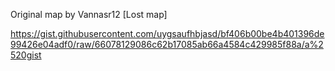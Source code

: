 Original map by Vannasr12 [Lost map]

https://gist.githubusercontent.com/uygsaufhbjasd/bf406b00be4b401396de99426e04adf0/raw/66078129086c62b17085ab66a4584c429985f88a/a%2520gist
